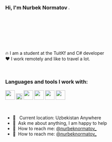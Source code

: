 

### Hi, I'm Nurbek Normatov  <img src="https://media.giphy.com/media/hvRJCLFzcasrR4ia7z/giphy.gif" width="3%">

🔥 I am a student at the TuitKf and  C# developer  <br />
❤️ I work remotely and like to travel a lot.




<br />

### Languages and tools I work with:

<code><img src="https://www.freepnglogos.com/uploads/html5-logo-png/html5-logo-html-logo-10.png" width="30px"></code>
<code><img src="https://batflat.org/themes/default/img/css-logo.png" width="20px"></code>
<code><img src="https://sass-lang.com/assets/img/styleguide/white-e44bed0d.png" width="30px"></code>
<code><img src="https://icon-library.com/images/b-icon/b-icon-0.jpg" width="30px"></code>
<code><img src="https://brandslogos.com/wp-content/uploads/images/large/javascript-logo-black-and-white.png" 
width="30px"></code>
<code><img src="https://logowik.com/content/uploads/images/csharp7827.jpg" 
width="30px"></code>

<br />

- 📍 &nbsp; Current location: Uzbekistan Anywhere
- 📝&nbsp; Ask me about anything, I am happy to help
- 📨&nbsp; How to reach me: [@nurbeknormatov_](https://www.instagram.com/nurbeknormatov_02/)
- 📨&nbsp; How to reach me: [@nurbeknormatov_](https://t.me/Normatov_0_2)
